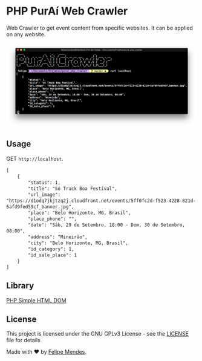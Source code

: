 # PHP PurAí Web Crawler
Web Crawler to get event content from specific websites. It can be applied on any website.

![curl](/screenshots/curl.png "curl")

## Usage
GET `http://localhost`.
```
[
    {
        "status": 1,
        "title": "Só Track Boa Festival",
        "url_image": "https://d1odq7jkjtzq2j.cloudfront.net/events/5ff0fc2d-f523-4228-821d-5afd9fed59cf_banner.jpg",
        "place": "Belo Horizonte, MG, Brasil",
        "place_phone": "",
        "date": "Sáb, 29 de Setembro, 18:00 - Dom, 30 de Setembro, 08:00",
        "address": "Mineirão",
        "city": "Belo Horizonte, MG, Brasil",
        "id_category": 1,
        "id_sale_place": 1
    }
]
```

## Library
[PHP Simple HTML DOM](http://simplehtmldom.sourceforge.net/)

## License
This project is licensed under the GNU GPLv3 License - see the [LICENSE](LICENSE) file for details

Made with :heart: by [Felipe Mendes](https://github.com/felipemendes).
